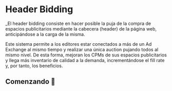# Header Bidding

_El header bidding consiste en hacer posible la puja de la compra de espacios publicitarios mediante la cabecera (header) de la página web, anticipándose a la carga de la misma.

Este sistema permite a los editores estar conectados a más de un Ad Exchange al mismo tiempo y realizar una única auction pujando todos al mismo nivel. De esta forma, mejoran los CPMs de sus espacios publicitarios y llega más inventario de calidad a la demanda, incrementándose el fill rate y, por tanto, los beneficios.
## Comenzando 🚀
